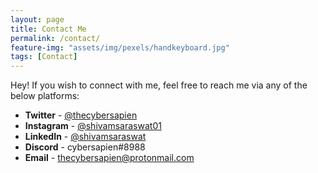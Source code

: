 ```yaml
---
layout: page
title: Contact Me
permalink: /contact/
feature-img: "assets/img/pexels/handkeyboard.jpg"
tags: [Contact]
---
```


Hey! If you wish to connect with me, feel free to reach me via any of the below platforms:

- **Twitter** - [@thecybersapien](https://twitter.com/thecybersapien)
- **Instagram** - [@shivamsaraswat01](https://www.instagram.com/shivamsaraswat01/)
- **LinkedIn** - [@shivamsaraswat](https://www.linkedin.com/in/shivamsaraswat/)
- **Discord** - cybersapien#8988
- **Email** - [thecybersapien@protonmail.com](mailto:thecybersapien@protonmail.com)
